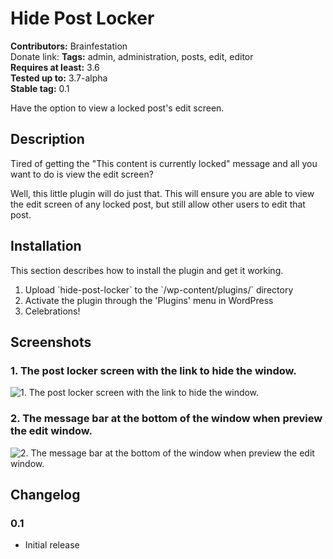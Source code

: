 # Hide Post Locker #
**Contributors:** Brainfestation  
Donate link:
**Tags:** admin, administration, posts, edit, editor  
**Requires at least:** 3.6  
**Tested up to:** 3.7-alpha  
**Stable tag:** 0.1  

Have the option to view a locked post's edit screen.

## Description ##

Tired of getting the "This content is currently locked" message and all you want to do is view the edit screen?

Well, this little plugin will do just that. This will ensure you are able to view the edit screen of any locked post, but still allow other users to edit that post.

## Installation ##

This section describes how to install the plugin and get it working.

1. Upload \`hide-post-locker\` to the \`/wp-content/plugins/\` directory
2. Activate the plugin through the 'Plugins' menu in WordPress
3. Celebrations!

## Screenshots ##

### 1. The post locker screen with the link to hide the window. ###
![1. The post locker screen with the link to hide the window.](http://s.wordpress.org/extend/plugins/hide-post-locker/screenshot-1.png)

### 2. The message bar at the bottom of the window when preview the edit window. ###
![2. The message bar at the bottom of the window when preview the edit window.](http://s.wordpress.org/extend/plugins/hide-post-locker/screenshot-2.png)


## Changelog ##

### 0.1 ###
* Initial release